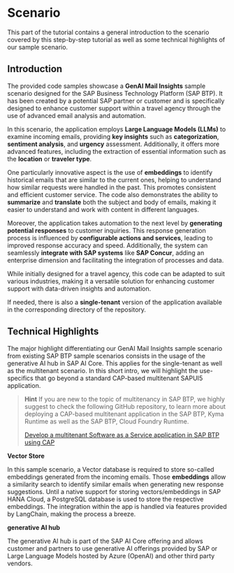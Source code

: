 # Scenario

This part of the tutorial contains a general introduction to the scenario covered by this step-by-step tutorial as well as some technical highlights of our sample scenario. 


## Introduction

The provided code samples showcase a **GenAI Mail Insights** sample scenario designed for the SAP Business Technology Platform (SAP BTP). It has been created by a potential SAP partner or customer and is specifically designed to enhance customer support within a travel agency through the use of advanced email analysis and automation.

In this scenario, the application employs **Large Language Models (LLMs)** to examine incoming emails, providing **key insights** such as **categorization**, **sentiment analysis**, and **urgency** assessment. Additionally, it offers more advanced features, including the extraction of essential information such as the **location** or **traveler type**.

One particularly innovative aspect is the use of **embeddings** to identify historical emails that are similar to the current ones, helping to understand how similar requests were handled in the past. This promotes consistent and efficient customer service. The code also demonstrates the ability to **summarize** and **translate** both the subject and body of emails, making it easier to understand and work with content in different languages.

Moreover, the application takes automation to the next level by **generating potential responses** to customer inquiries. This response generation process is influenced by **configurable actions and services**, leading to improved response accuracy and speed. Additionally, the system can seamlessly **integrate with SAP systems** like **SAP Concur**, adding an enterprise dimension and facilitating the integration of processes and data.

While initially designed for a travel agency, this code can be adapted to suit various industries, making it a versatile solution for enhancing customer support with data-driven insights and automation. 

If needed, there is also a **single-tenant** version of the application available in the corresponding directory of the repository.


## Technical Highlights

The major highlight differentiating our GenAI Mail Insights sample scenario from existing SAP BTP sample scenarios consists in the usage of the generative AI hub in SAP AI Core. This applies for the single-tenant as well as the multitenant scenario. In this short intro, we will highlight the use-specifics that go beyond a standard CAP-based multitenant SAPUI5 application. 

> **Hint** If you are new to the topic of multitenancy in SAP BTP, we highly suggest to check the following GitHub repository, to learn more about deploying a CAP-based multitenant application in the SAP BTP, Kyma Runtime as well as the SAP BTP, Cloud Foundry Runtime. 
> 
>[Develop a multitenant Software as a Service application in SAP BTP using CAP](https://github.com/SAP-samples/btp-cap-multitenant-saas) 

**Vector Store**

In this sample scenario, a Vector database is required to store so-called embeddings generated from the incoming emails. Those **embeddings** allow a similarity search to identify similar emails when generating new response suggestions. Until a native support for storing vectors/embeddings in SAP HANA Cloud, a PostgreSQL database is used to store the respective embeddings. The integration within the app is handled via features provided by LangChain, making the process a breeze. 

**generative AI hub**

The generative AI hub is part of the SAP AI Core offering and allows customer and partners to use generative AI offerings provided by SAP or Large Language Models hosted by Azure (OpenAI) and other third party vendors. 